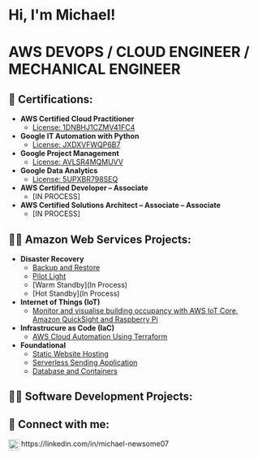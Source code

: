 <h1>Hi, I'm Michael!
<h1>AWS DEVOPS / CLOUD ENGINEER / MECHANICAL ENGINEER

<h2>🌱 Certifications:</h2>
  
- <b> AWS Certified Cloud Practitioner</b>
  - [License: 1DNBHJ1CZMV41FC4](https://www.credly.com/badges/ac82fe67-6fb9-40c4-9137-fdcafb058137/public_url)
- <b> Google IT Automation with Python</b>
  - [License: JXDXVFWQP6B7](https://www.coursera.org/account/accomplishments/specialization/certificate/JXDXVFWQP6B7) 
- <b> Google Project Management</b>
  - [License: AVLSR4MQMUVV](https://www.coursera.org/account/accomplishments/specialization/certificate/AVLSR4MQMUVV)
- <b>Google Data Analytics</b>
  - [License: 5UPXBR798SEQ](https://www.coursera.org/account/accomplishments/specialization/certificate/5UPXBR798SEQ)
- <b>AWS Certified Developer – Associate</b>
  - [IN PROCESS]
- <b>AWS Certified Solutions Architect – Associate – Associate</b>
  - [IN PROCESS]

<h2>👨‍💻 Amazon Web Services Projects:</h2>

- <b>Disaster Recovery</b>
    - [Backup and Restore](https://github.com/mnewsome007/Backup-and-Restore)
    - [Pilot Light](https://github.com/mnewsome007/Pilot-Light)
    - [Warm Standby](In Process)
    - [Hot Standby](In Process)
- <b>Internet of Things (IoT)</b>
    - [Monitor and visualise building occupancy with AWS IoT Core, Amazon QuickSight and Raspberry Pi](https://github.com/mnewsome007/AWS-Cloud-Automation-Using-Terraform)
- <b>Infrastrucure as Code (IaC)</b>
    - [AWS Cloud Automation Using Terraform](https://github.com/mnewsome007/AWS-Cloud-Automation-Using-Terraform)
- <b>Foundational</b>
    - [Static Website Hosting](https://github.com/mnewsome007/Static-Website-Hosting)
    - [Serverless Sending Application](https://github.com/mnewsome007/Serverless-Sending-Application)
    - [Database and Containers](https://github.com/mnewsome007/Database-and-Containers)


  
<h2>👨‍💻 Software Development Projects:</h2>
  
  
  
  
  
  

<h2> 🤳 Connect with me:</h2>
<img align="left" alt="MichaelNewsome | LinkedIn" width="22px" src="https://cdn.jsdelivr.net/npm/simple-icons@v3/icons/linkedin.svg" />
 https://linkedin.com/in/michael-newsome07


<!--
**mnewsome007/mnewsome007** is a ✨ _special_ ✨ repository because its `README.md` (this file) appears on your GitHub profile.

Here are some ideas to get you started:
53
​
54
- 🔭 I’m currently working on ...
55
- 🌱 I’m currently learning ...
56
- 💬 Ask me about ...
57
- 📫 How to reach me: mnewsome07@gmail.com
58
- 😄 Pronouns: He/Him
59
-->
